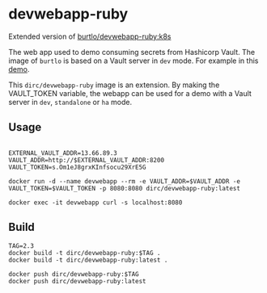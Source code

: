 
# devwebapp-ruby

Extended version of [burtlo/devwebapp-ruby:k8s](https://hub.docker.com/r/burtlo/devwebapp-ruby)

The web app used to demo consuming secrets from Hashicorp Vault. The image of `burtlo` is based on a Vault server in `dev` mode.
For example in this [demo](https://learn.hashicorp.com/vault/getting-started-k8s/external-vault).

This `dirc/devwebapp-ruby` image is an extension. By making the VAULT_TOKEN variable, the webapp can be used for a demo with a Vault server in `dev`, `standalone` or `ha` mode.

## Usage

```shell

EXTERNAL_VAULT_ADDR=13.66.89.3
VAULT_ADDR=http://$EXTERNAL_VAULT_ADDR:8200
VAULT_TOKEN=s.Om1eJ8grxKInfsocu29XrE5G

docker run -d --name devwebapp --rm -e VAULT_ADDR=$VAULT_ADDR -e VAULT_TOKEN=$VAULT_TOKEN -p 8080:8080 dirc/devwebapp-ruby:latest

docker exec -it devwebapp curl -s localhost:8080

```

## Build

```shell
TAG=2.3
docker build -t dirc/devwebapp-ruby:$TAG .
docker build -t dirc/devwebapp-ruby:latest .

docker push dirc/devwebapp-ruby:$TAG
docker push dirc/devwebapp-ruby:latest

```
